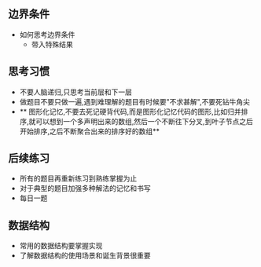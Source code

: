## 边界条件
* 如何思考边界条件
  * 带入特殊结果

## 思考习惯
* 不要人脑递归,只思考当前层和下一层
* 做题目不要只做一遍,遇到难理解的题目有时候要"不求甚解",不要死钻牛角尖
* ** 图形化记忆,不要去死记硬背代码,而是图形化记忆代码的图形,比如归并排序,就可以想到一个多声明出来的数组,然后一个不断往下分叉,到叶子节点之后开始排序,之后不断聚合出来的排序好的数组**

## 后续练习
* 所有的题目再重新练习到熟练掌握为止
* 对于典型的题目加强多种解法的记忆和书写
* 每日一题

## 数据结构
* 常用的数据结构要掌握实现
* 了解数据结构的使用场景和诞生背景很重要